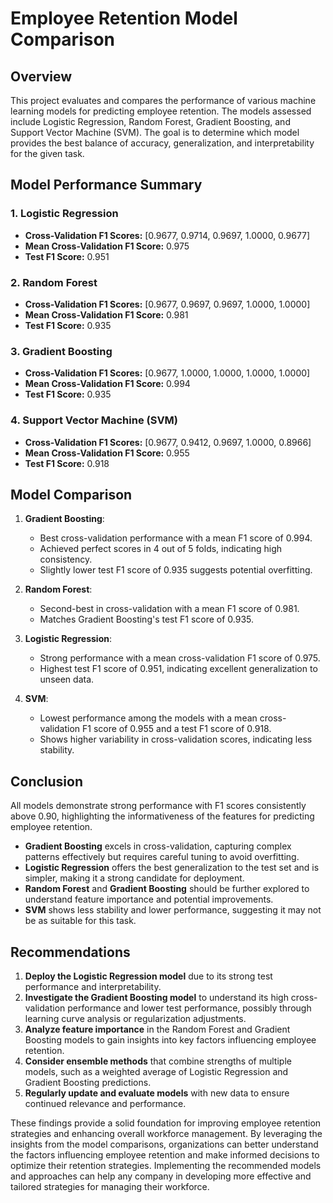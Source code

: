 # Employee Retention Model Comparison

## Overview

This project evaluates and compares the performance of various machine learning models for predicting employee retention. The models assessed include Logistic Regression, Random Forest, Gradient Boosting, and Support Vector Machine (SVM). The goal is to determine which model provides the best balance of accuracy, generalization, and interpretability for the given task.

## Model Performance Summary

### 1. Logistic Regression
- **Cross-Validation F1 Scores:** [0.9677, 0.9714, 0.9697, 1.0000, 0.9677]
- **Mean Cross-Validation F1 Score:** 0.975
- **Test F1 Score:** 0.951

### 2. Random Forest
- **Cross-Validation F1 Scores:** [0.9677, 0.9697, 0.9697, 1.0000, 1.0000]
- **Mean Cross-Validation F1 Score:** 0.981
- **Test F1 Score:** 0.935

### 3. Gradient Boosting
- **Cross-Validation F1 Scores:** [0.9677, 1.0000, 1.0000, 1.0000, 1.0000]
- **Mean Cross-Validation F1 Score:** 0.994
- **Test F1 Score:** 0.935

### 4. Support Vector Machine (SVM)
- **Cross-Validation F1 Scores:** [0.9677, 0.9412, 0.9697, 1.0000, 0.8966]
- **Mean Cross-Validation F1 Score:** 0.955
- **Test F1 Score:** 0.918

## Model Comparison

1. **Gradient Boosting**:
   - Best cross-validation performance with a mean F1 score of 0.994.
   - Achieved perfect scores in 4 out of 5 folds, indicating high consistency.
   - Slightly lower test F1 score of 0.935 suggests potential overfitting.

2. **Random Forest**:
   - Second-best in cross-validation with a mean F1 score of 0.981.
   - Matches Gradient Boosting's test F1 score of 0.935.

3. **Logistic Regression**:
   - Strong performance with a mean cross-validation F1 score of 0.975.
   - Highest test F1 score of 0.951, indicating excellent generalization to unseen data.

4. **SVM**:
   - Lowest performance among the models with a mean cross-validation F1 score of 0.955 and a test F1 score of 0.918.
   - Shows higher variability in cross-validation scores, indicating less stability.

## Conclusion

All models demonstrate strong performance with F1 scores consistently above 0.90, highlighting the informativeness of the features for predicting employee retention.

- **Gradient Boosting** excels in cross-validation, capturing complex patterns effectively but requires careful tuning to avoid overfitting.
- **Logistic Regression** offers the best generalization to the test set and is simpler, making it a strong candidate for deployment.
- **Random Forest** and **Gradient Boosting** should be further explored to understand feature importance and potential improvements.
- **SVM** shows less stability and lower performance, suggesting it may not be as suitable for this task.

## Recommendations

1. **Deploy the Logistic Regression model** due to its strong test performance and interpretability.
2. **Investigate the Gradient Boosting model** to understand its high cross-validation performance and lower test performance, possibly through learning curve analysis or regularization adjustments.
3. **Analyze feature importance** in the Random Forest and Gradient Boosting models to gain insights into key factors influencing employee retention.
4. **Consider ensemble methods** that combine strengths of multiple models, such as a weighted average of Logistic Regression and Gradient Boosting predictions.
5. **Regularly update and evaluate models** with new data to ensure continued relevance and performance.

These findings provide a solid foundation for improving employee retention strategies and enhancing overall workforce management. 
By leveraging the insights from the model comparisons, organizations can better understand the factors influencing employee retention and make informed decisions to optimize their retention strategies. 
Implementing the recommended models and approaches can help any company in developing more effective and tailored strategies for managing their workforce.

